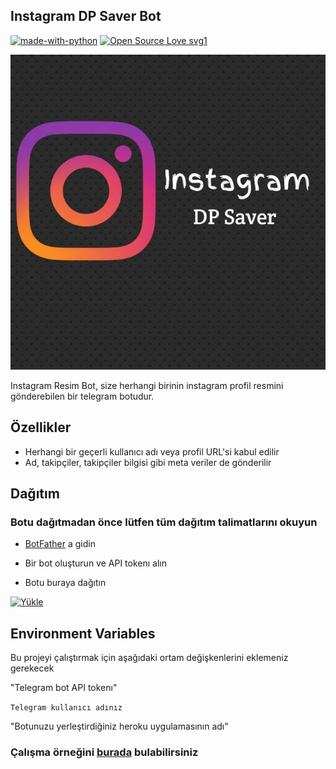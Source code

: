 ## Instagram DP Saver Bot

[![made-with-python](https://img.shields.io/badge/Made%20with-Python-1f425f.svg)](https://www.python.org/) [![Open Source Love svg1](https://badges.frapsoft.com/os/v1/open-source.svg?v=103)](https://github.com/ellerbrock/open-source-badges/)

![Logo](https://github.com/phantom2152/picsforpros/raw/main/photo_2021-08-29_20-24-02.jpg)

Instagram Resim Bot, size herhangi birinin instagram profil resmini gönderebilen bir telegram botudur.

## Özellikler

- Herhangi bir geçerli kullanıcı adı veya profil URL'si kabul edilir
- Ad, takipçiler, takipçiler bilgisi gibi meta veriler de gönderilir

## Dağıtım

### Botu dağıtmadan önce lütfen tüm dağıtım talimatlarını okuyun

- [BotFather](https://telegram.dog/BotFather) a gidin

- Bir bot oluşturun ve API tokenı alın

- Botu buraya dağıtın

[![Yükle](https://www.herokucdn.com/deploy/button.svg)](https://dashboard.heroku.com/new?template=https://github.com/mehmetserdar/Instagram_Resim_Bot)

## Environment Variables

Bu projeyi çalıştırmak için aşağıdaki ortam değişkenlerini eklemeniz gerekecek

"Telegram bot API tokenı"

`Telegram kullanıcı adınız`

"Botunuzu yerleştirdiğiniz heroku uygulamasının adı"


### Çalışma örneğini [burada](https://telegram.dog/instagramresimbot)  bulabilirsiniz 
